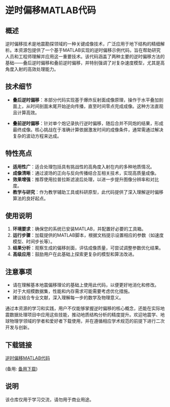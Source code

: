 # 逆时偏移MATLAB代码

## 概述

逆时偏移技术是地震勘探领域的一种关键成像技术，广泛应用于地下结构的精细解析。本资源包提供了一个基于MATLAB实现的逆时偏移示例代码，旨在帮助研究人员和工程师理解并应用这一重要技术。该代码涵盖了两种主要的逆时偏移方法的基础——叠后逆时偏移和叠前逆时偏移，并特别强调了对复杂速度模型，尤其是高角度入射的高效处理能力。

## 技术细节

- **叠后逆时偏移**：本部分代码实现基于爆炸反射面成像原理，操作于水平叠加剖面上，从时间剖面末尾开始逆向传播，直至时间零点完成成像。这种方法直观且计算高效。

- **叠前逆时偏移**：针对单个炮记录执行逆时偏移，随后合并不同炮的结果，形成最终成像。核心挑战在于准确计算依据激发时间的成像条件，通常需通过解决复杂的波动方程来达成。

## 特性亮点

- **适用性广**：适合处理包括具有挑战性的高角度入射在内的多种地质情况。
- **成像清晰**：通过波场的正向与反向传播结合互相关技术，实现高质量成像。
- **效果增强**：推荐使用拉普拉斯滤波后处理，以进一步提升图像分辨率和对比度。
- **教学与研究**：作为教学辅助工具或科研原型，此代码提供了深入理解逆时偏移算法的良好起点。

## 使用说明

1. **环境要求**：确保您的系统已安装MATLAB，并配置好必要的工具箱。
2. **运行步骤**：加载提供的MATLAB脚本，根据文档提示设置相应的参数（如速度模型、时间步长等）。
3. **结果分析**：观察生成的偏移剖面，评估成像质量，可尝试调整参数优化结果。
4. **高级应用**：鼓励用户在此基础上探索更复杂的模型和算法改进。

## 注意事项

- 请在理解基本地震偏移理论的基础上使用此代码，以便更好地消化和修改。
- 对于大规模数据集，性能和内存需求可能需要考虑优化措施。
- 建议结合专业文献，深入理解每一步的数学及物理意义。

通过本资源的学习和实践，用户不仅能够掌握逆时偏移的核心概念，还能在实际地震数据处理项目中应用这些技能，推动地质结构分析的精度提升。欢迎地震学、地球物理学领域的学者和爱好者下载使用，并在遵循相应学术规范的前提下进行二次开发与创新。

## 下载链接
[逆时偏移MATLAB代码](https://pan.quark.cn/s/7b3f76cf3708) 

(备用: [备用下载](https://pan.baidu.com/s/16y4vJ_5xTVCHQlVNzOxLAw?pwd=1234))

## 说明

该仓库仅用于学习交流，请勿用于商业用途。
